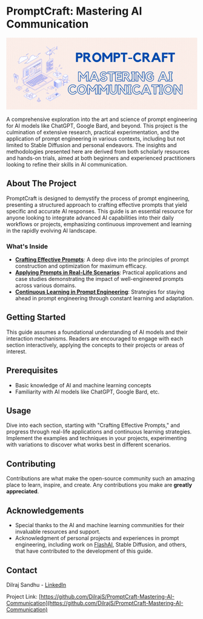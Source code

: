 # PromptCraft: Mastering AI Communication

![PromptCraft](images/PromptCraft.gif)

A comprehensive exploration into the art and science of prompt engineering for AI models like ChatGPT, Google Bard, and beyond. This project is the culmination of extensive research, practical experimentation, and the application of prompt engineering in various contexts, including but not limited to Stable Diffusion and personal endeavors. The insights and methodologies presented here are derived from both scholarly resources and hands-on trials, aimed at both beginners and experienced practitioners looking to refine their skills in AI communication.

## About The Project

PromptCraft is designed to demystify the process of prompt engineering, presenting a structured approach to crafting effective prompts that yield specific and accurate AI responses. This guide is an essential resource for anyone looking to integrate advanced AI capabilities into their daily workflows or projects, emphasizing continuous improvement and learning in the rapidly evolving AI landscape.

### What's Inside

- **[Crafting Effective Prompts](Crafting_Effective_Prompts.md)**: A deep dive into the principles of prompt construction and optimization for maximum efficacy.
- **[Applying Prompts in Real-Life Scenarios](Applying_Prompts_in_Real-Life_Scenarios.md)**: Practical applications and case studies demonstrating the impact of well-engineered prompts across various domains.
- **[Continuous Learning in Prompt Engineering](Continuous_Learning_in_Prompt_Engineering.md)**: Strategies for staying ahead in prompt engineering through constant learning and adaptation.

## Getting Started

This guide assumes a foundational understanding of AI models and their interaction mechanisms. Readers are encouraged to engage with each section interactively, applying the concepts to their projects or areas of interest.

## Prerequisites

- Basic knowledge of AI and machine learning concepts
- Familiarity with AI models like ChatGPT, Google Bard, etc.

## Usage

Dive into each section, starting with "Crafting Effective Prompts," and progress through real-life applications and continuous learning strategies. Implement the examples and techniques in your projects, experimenting with variations to discover what works best in different scenarios.

## Contributing

Contributions are what make the open-source community such an amazing place to learn, inspire, and create. Any contributions you make are **greatly appreciated**.

## Acknowledgements

- Special thanks to the AI and machine learning communities for their invaluable resources and support.
- Acknowledgment of personal projects and experiences in prompt engineering, including work on [FlashAI](https://github.com/DilrajS/FlashAI), Stable Diffusion, and others, that have contributed to the development of this guide.

## Contact

Dilraj Sandhu - [LinkedIn](https://linkedin.com/in/dilrajsandhu)

Project Link: [https://github.com/DilrajS/PromptCraft-Mastering-AI-Communication](https://github.com/DilrajS/PromptCraft-Mastering-AI-Communication)
